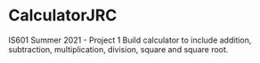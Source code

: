 # CalculatorJRC
IS601 Summer 2021 - Project 1
Build calculator to include addition, subtraction, multiplication, division, square and square root. 
